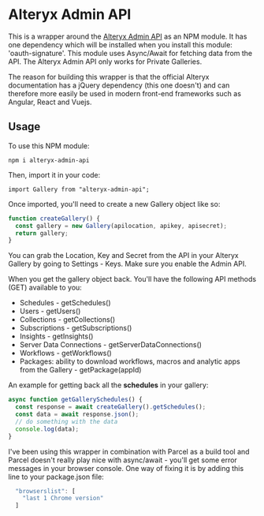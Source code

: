 # Alteryx Admin API

This is a wrapper around the [Alteryx Admin API](https://gallery.alteryx.com/api-docs/#admin)
as an NPM module. It has one dependency which will be installed when you install this module: 'oauth-signature'. This module uses Async/Await for fetching data from the API. The Alteryx Admin API only works for Private Galleries.

The reason for building this wrapper is that the official Alteryx documentation has a jQuery dependency (this one doesn't) and can therefore more easily be used in modern front-end frameworks such as Angular, React and Vuejs.

## Usage

To use this NPM module:

    npm i alteryx-admin-api

Then, import it in your code:

    import Gallery from "alteryx-admin-api";

Once imported, you'll need to create a new Gallery object like so:

```javascript
function createGallery() {
  const gallery = new Gallery(apilocation, apikey, apisecret);
  return gallery;
}
```

You can grab the Location, Key and Secret from the API in your Alteryx Gallery by going to Settings - Keys. Make sure you enable the Admin API.

When you get the gallery object back. You'll have the following API methods (GET) available to you:

- Schedules - getSchedules()
- Users - getUsers()
- Collections - getCollections()
- Subscriptions - getSubscriptions()
- Insights - getInsights()
- Server Data Connections - getServerDataConnections()
- Workflows - getWorkflows()
- Packages: ability to download workflows, macros and analytic apps from the Gallery - getPackage(appId)

An example for getting back all the **schedules** in your gallery:

```javascript
async function getGallerySchedules() {
  const response = await createGallery().getSchedules();
  const data = await response.json();
  // do something with the data
  console.log(data);
}
```

I've been using this wrapper in combination with Parcel as a build tool and Parcel doesn't really play nice with async/await - you'll get some error messages in your browser console. One way of fixing it is by adding this line to your package.json file:

```javascript
  "browserslist": [
    "last 1 Chrome version"
  ]
```
